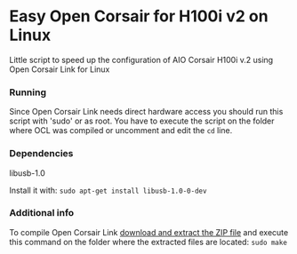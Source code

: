 Easy Open Corsair for H100i v2 on Linux
===============
Little script to speed up the configuration of AIO Corsair H100i v.2 using Open Corsair Link for Linux

### Running
Since Open Corsair Link needs direct hardware access you should run this script with 'sudo' or as root.
You have to execute the script on the folder where OCL was compiled or uncomment and edit the `cd` line.

### Dependencies
libusb-1.0

Install it with:
`sudo apt-get install libusb-1.0-0-dev`

### Additional info
To compile Open Corsair Link [download and extract the ZIP file](https://github.com/audiohacked/OpenCorsairLink) and execute this command on the folder where the extracted files are located:
`sudo make` 
